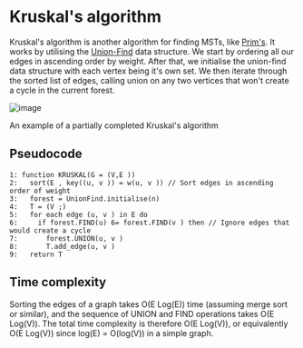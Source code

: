 # Kruskal's algorithm 
Kruskal's algorithm is another algorithm for finding MSTs, like [Prim's](/contents/algorithms/prims.md). It works by utilising the [Union-Find](/contents/algorithms/unionfind.md) data structure. We start by ordering all our edges in ascending order by weight. After that, we initialise the union-find data structure with each vertex being it's own set. We then iterate through the sorted list of edges, calling union on any two vertices that won't create a cycle in the current forest. 

![image](https://github.com/awat0045/FIT2004-notes/assets/140218451/38aff005-9be0-4980-abbd-0b406b8db6fb)

An example of a partially completed Kruskal's algorithm

## Pseudocode
```
1: function KRUSKAL(G = (V,E ))
2:   sort(E , key((u, v )) = w(u, v )) // Sort edges in ascending order of weight
3:   forest = UnionFind.initialise(n)
4:   T = (V ;)
5:   for each edge (u, v ) in E do
6:     if forest.FIND(u) 6= forest.FIND(v ) then // Ignore edges that would create a cycle
7:       forest.UNION(u, v )
8:       T.add_edge(u, v )
9:   return T
```

## Time complexity
Sorting the edges of a graph takes O(E Log(E)) time (assuming merge sort or similar), and the sequence of UNION and FIND operations takes O(E Log(V)). The total time complexity is therefore O(E Log(V)), or equivalently O(E Log(V)) since log(E) = O(log(V)) in a simple graph.

